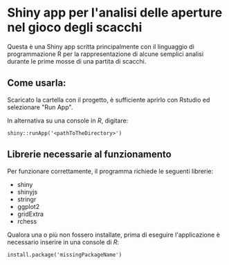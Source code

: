 # Shiny app per l'analisi delle aperture nel gioco degli scacchi

Questa è una Shiny app scritta principalmente con il linguaggio di programmazione R per la rappresentazione di alcune semplici analisi durante le prime mosse di una partita di scacchi. 

## Come usarla: 

Scaricato la cartella con il progetto, è sufficiente aprirlo con Rstudio ed selezionare "Run App".

In alternativa su una console in *R*, digitare: 

`shiny::runApp('<pathToTheDirectory>')`


## Librerie necessarie al funzionamento

Per funzionare correttamente, il programma richiede le seguenti librerie: 

- shiny
- shinyjs
- stringr
- ggplot2
- gridExtra
- rchess

Qualora una o più non fossero installate, prima di eseguire l'applicazione è necessario inserire in una console di *R*:

`install.package('missingPackageName')`
